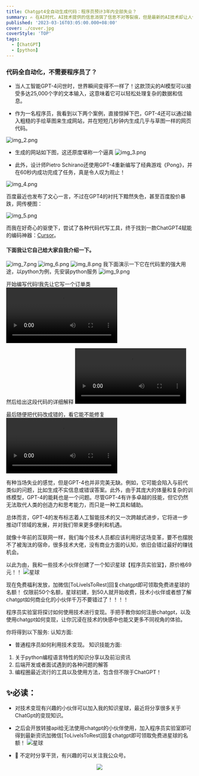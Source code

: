 ```yaml
---
title: Chatgpt4全自动生成代码：程序员预计3年内全部失业？
summary: ✍️ 在AI时代，AI技术提供的信息消弭了信息不对等裂痕，但是最新的AI技术却让人们感到焦虑！
published: '2023-03-16T03:05:00.000+08:00'
cover: ./cover.jpg
coverStyle: 'TOP'
tags:
  - [ChatGPT]
  - [python]
---
```


### 代码全自动化，不需要程序员了？
- 当人工智能GPT-4问世时，世界瞬间变得不一样了！这款顶尖的AI模型可以接受多达25,000个字的文本输入，这意味着它可以轻松处理复杂的数据和信息。

- 作为一名程序员，我看到以下两个案例，直接惊掉下巴，GPT-4还可以通过输入粗糙的手绘草图来生成网站，并在短短几秒钟内生成几乎与草图一样的网页代码。

![img_2.png](img_2.png)
- 生成的网站如下图，这还原度堪称一个逼真
![img_3.png](img_3.png)

- 此外，设计师Pietro Schirano还使用GPT-4重新编写了经典游戏《Pong》，并在60秒内成功完成了任务，真是令人叹为观止！

![img_4.png](img_4.png)


百度最近也发布了文心一言，不过在GPT4的衬托下黯然失色，甚至百度股价暴跌，网传梗图：

![img_5.png](img_5.png)

而我在好奇心的驱使下，尝试了各种代码代写工具，终于找到一款ChatGPT4赋能的编码神器：[Cursor]((https://www.cursor.so/))。
#### 下面我让它自己给大家自我介绍一下。
![img_7.png](img_7.png)
![img_6.png](img_6.png)
![img_8.png](img_8.png)
我下面演示一下它在代码里的强大用途，以python为例，先安装python服务
![img_9.png](img_9.png)

开始编写代码!我先让它写一个订单类
![MP4 Example](create_order.mp4)

然后给出这段代码的详细解释
![MP4 Example](chat_order.mp4)

最后随便把代码改成错的，看它能不能修复
![MP4 Example](modify_order.mp4)

有种当场失业的感觉，但是GPT-4也并非完美无缺。例如，它可能会陷入与前代类似的问题，比如生成不实信息或错误答案。此外，由于其庞大的体量和复杂的训练模型，GPT-4的能耗也是一个问题。尽管GPT-4有许多卓越的技能，但它仍然无法取代人类的创造力和思考能力，而只是一种工具和辅助。

总体而言，GPT-4的发布标志着人工智能技术的又一次跨越式进步，它将进一步推动IT领域的发展，并对我们带来更多便利和机遇。

就像十年前的互联网一样，我们每个技术人员都应该利用好这场变革，要不也摆脱不了被淘汰的宿命，很多技术大佬，没有商业方面的认知，依旧会错过最好的赚钱机会。

以此为由，我和一些技术小伙伴创建了一个知识星球【程序员实验室】，原价格69元！！
![星球](星球1.jpg)

现在免费福利发放，加微信[ToLiveIsToRest]回复chatgpt即可领取免费进星球的名额！
仅限前50个名额，星球初建，到50人就开始收费，技术小伙伴或者想了解chatgpt如何商业化的小伙伴千万不要错过了！！！！

程序员实验室将探讨如何使用技术进行变现。手把手教你如何注册chatgpt，以及使用chatgpt如何变现，让你沉浸在技术的快感中也能又更多不同视角的体验。

你将得到以下服务:
认知方面:
* 普通程序员如何利用技术变现。
知识技能方面:
1. 关于python编程语言特性的知识分享以及前沿资讯
2. 后端开发或者面试遇到的各种问题的解答
3. 编程圈最近流行的工具以及使用方法，包含但不限于ChatGPT！

## ✨必读：

- 对技术变现有兴趣的小伙伴可以加入我的知识星球，最近将分享很多关于ChatGpt的变现知识。
- 之后会开放转接api给无法使用chatgpt的小伙伴使用，加入程序员实验室即可得到最新资讯加微信[ToLiveIsToRest]回复chatgpt即可领取免费进星球的名额！
![星球](星球2.jpg)

- 🚀 不定时分享干货，有兴趣的可以关注我公众号。

<div align="center"><img src="https://my-bucket-1259813675.cos-website.ap-guangzhou.myqcloud.com/wordpress/2022/05/20220504120500968-300x300.jpg">
</div>


